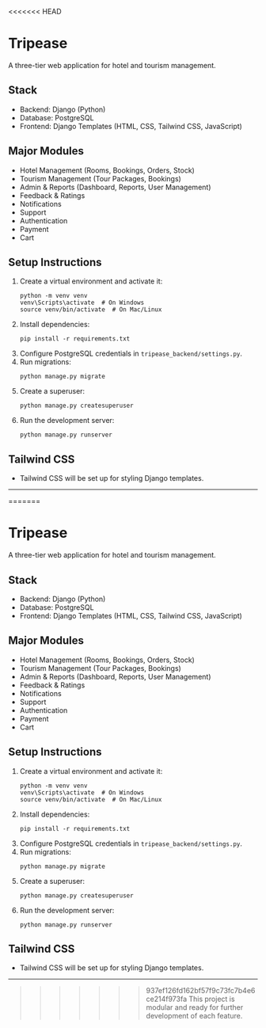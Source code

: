 <<<<<<< HEAD
# Tripease

A three-tier web application for hotel and tourism management.

## Stack
- Backend: Django (Python)
- Database: PostgreSQL
- Frontend: Django Templates (HTML, CSS, Tailwind CSS, JavaScript)

## Major Modules
- Hotel Management (Rooms, Bookings, Orders, Stock)
- Tourism Management (Tour Packages, Bookings)
- Admin & Reports (Dashboard, Reports, User Management)
- Feedback & Ratings
- Notifications
- Support
- Authentication
- Payment
- Cart

## Setup Instructions

1. Create a virtual environment and activate it:
   ```
   python -m venv venv
   venv\Scripts\activate  # On Windows
   source venv/bin/activate  # On Mac/Linux
   ```
2. Install dependencies:
   ```
   pip install -r requirements.txt
   ```
3. Configure PostgreSQL credentials in `tripease_backend/settings.py`.
4. Run migrations:
   ```
   python manage.py migrate
   ```
5. Create a superuser:
   ```
   python manage.py createsuperuser
   ```
6. Run the development server:
   ```
   python manage.py runserver
   ```

## Tailwind CSS
- Tailwind CSS will be set up for styling Django templates.

---

=======
# Tripease

A three-tier web application for hotel and tourism management.

## Stack
- Backend: Django (Python)
- Database: PostgreSQL
- Frontend: Django Templates (HTML, CSS, Tailwind CSS, JavaScript)

## Major Modules
- Hotel Management (Rooms, Bookings, Orders, Stock)
- Tourism Management (Tour Packages, Bookings)
- Admin & Reports (Dashboard, Reports, User Management)
- Feedback & Ratings
- Notifications
- Support
- Authentication
- Payment
- Cart

## Setup Instructions

1. Create a virtual environment and activate it:
   ```
   python -m venv venv
   venv\Scripts\activate  # On Windows
   source venv/bin/activate  # On Mac/Linux
   ```
2. Install dependencies:
   ```
   pip install -r requirements.txt
   ```
3. Configure PostgreSQL credentials in `tripease_backend/settings.py`.
4. Run migrations:
   ```
   python manage.py migrate
   ```
5. Create a superuser:
   ```
   python manage.py createsuperuser
   ```
6. Run the development server:
   ```
   python manage.py runserver
   ```

## Tailwind CSS
- Tailwind CSS will be set up for styling Django templates.

---

>>>>>>> 937ef126fd162bf57f9c73fc7b4e6ce214f973fa
This project is modular and ready for further development of each feature. 